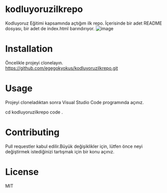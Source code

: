 # kodluyoruzilkrepo
Kodluyoruz Eğitimi kapsamında açtığım ilk repo. İçerisinde bir adet README dosyası, bir adet de index.html barındırıyor.
![image](https://user-images.githubusercontent.com/122465860/218758533-425f2477-eb8c-46cb-be60-4077152fa326.png)
# Installation
Öncelikle projeyi clonelayın.
https://github.com/egegokyokus/kodluyoruzilkrepo.git
# Usage
Projeyi cloneladıktan sonra Visual Studio Code programında açınız.

cd kodluyoruzilkrepo code .
# Contributing
Pull requestler kabul edilir.Büyük değişiklikler için, lütfen önce neyi değiştirmek istediğinizi tartışmak için bir konu açınız.

# License
MIT
